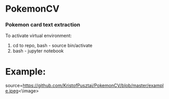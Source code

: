 # PokemonCV
### Pokemon card text extraction
To activate virtual environment:

1. cd to repo, bash - source bin/activate
2. bash - jupyter notebook

# Example:
<image> source=https://github.com/KristofPusztai/PokemonCV/blob/master/example.jpeg<\image>
